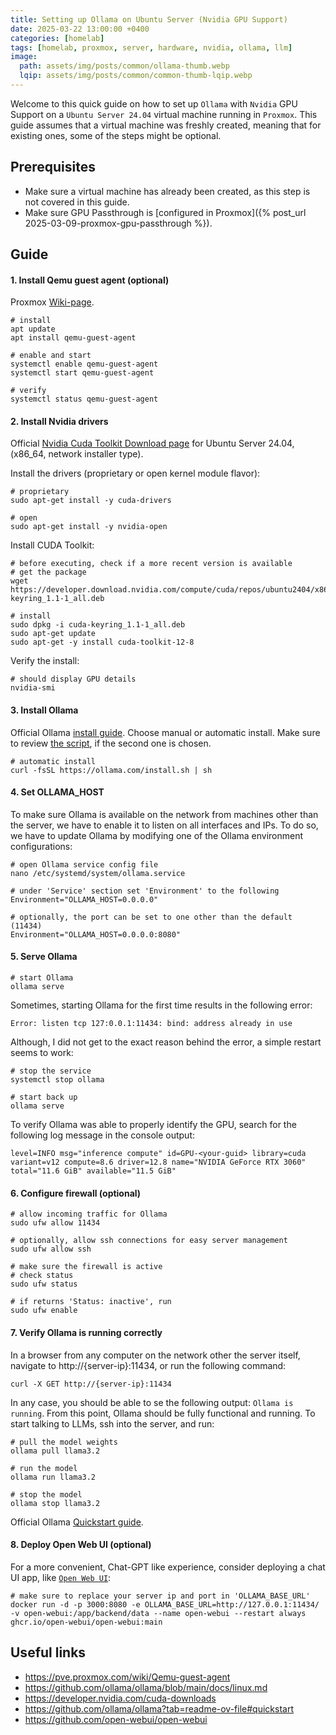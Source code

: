 ```yaml
---
title: Setting up Ollama on Ubuntu Server (Nvidia GPU Support)
date: 2025-03-22 13:00:00 +0400
categories: [homelab]
tags: [homelab, proxmox, server, hardware, nvidia, ollama, llm]
image:
  path: assets/img/posts/common/ollama-thumb.webp
  lqip: assets/img/posts/common/common-thumb-lqip.webp
---
```


Welcome to this quick guide on how to set up `Ollama` with `Nvidia` GPU Support on a `Ubuntu Server 24.04` virtual machine running in `Proxmox`. This guide assumes that a virtual machine was freshly created, meaning that for existing ones, some of the steps might be optional.

## Prerequisites

- Make sure a virtual machine has already been created, as this step is not covered in this guide.
- Make sure GPU Passthrough is [configured in Proxmox]({% post_url 2025-03-09-proxmox-gpu-passthrough %}).

## Guide

#### 1. Install Qemu guest agent (optional)

Proxmox [Wiki-page](https://pve.proxmox.com/wiki/Qemu-guest-agent).

```shell
# install
apt update
apt install qemu-guest-agent

# enable and start
systemctl enable qemu-guest-agent
systemctl start qemu-guest-agent

# verify
systemctl status qemu-guest-agent
```

#### 2. Install Nvidia drivers

Official [Nvidia Cuda Toolkit Download page](https://developer.nvidia.com/cuda-downloads?target_os=Linux&target_arch=x86_64&Distribution=Ubuntu&target_version=24.04&target_type=deb_network) for Ubuntu Server 24.04, (x86_64, network installer type).

Install the drivers (proprietary or open kernel module flavor):

```shell
# proprietary
sudo apt-get install -y cuda-drivers

# open
sudo apt-get install -y nvidia-open
```

Install CUDA Toolkit:

```shell
# before executing, check if a more recent version is available
# get the package
wget https://developer.download.nvidia.com/compute/cuda/repos/ubuntu2404/x86_64/cuda-keyring_1.1-1_all.deb

# install
sudo dpkg -i cuda-keyring_1.1-1_all.deb
sudo apt-get update
sudo apt-get -y install cuda-toolkit-12-8
```

Verify the install:

```shell
# should display GPU details
nvidia-smi 
```

#### 3. Install Ollama

Official Ollama [install guide](https://github.com/ollama/ollama/blob/main/docs/linux.md). Choose manual or automatic install. Make sure to review [the script](https://ollama.com/install.sh), if the second one is chosen.

```shell
# automatic install
curl -fsSL https://ollama.com/install.sh | sh
```

#### 4. Set OLLAMA_HOST

To make sure Ollama is available on the network from machines other than the server, we have to enable it to listen on all interfaces and IPs. To do so, we have to update Ollama by modifying one of the Ollama environment configurations:

```shell
# open Ollama service config file
nano /etc/systemd/system/ollama.service

# under 'Service' section set 'Environment' to the following
Environment="OLLAMA_HOST=0.0.0.0"

# optionally, the port can be set to one other than the default (11434)
Environment="OLLAMA_HOST=0.0.0.0:8080"
```

#### 5. Serve Ollama

```shell
# start Ollama
ollama serve
```

Sometimes, starting Ollama for the first time results in the following error:

```
Error: listen tcp 127:0.0.1:11434: bind: address already in use
```

Although, I did not get to the exact reason behind the error, a simple restart seems to work:

```shell
# stop the service
systemctl stop ollama

# start back up
ollama serve
```

To verify Ollama was able to properly identify the GPU, search for the following log message in the console output:

```
level=INFO msg="inference compute" id=GPU-<your-guid> library=cuda variant=v12 compute=8.6 driver=12.8 name="NVIDIA GeForce RTX 3060" total="11.6 GiB" available="11.5 GiB"
```

#### 6. Configure firewall (optional)

```shell
# allow incoming traffic for Ollama
sudo ufw allow 11434

# optionally, allow ssh connections for easy server management
sudo ufw allow ssh

# make sure the firewall is active
# check status 
sudo ufw status

# if returns 'Status: inactive', run 
sudo ufw enable
```

#### 7. Verify Ollama is running correctly

In a browser from any computer on the network other the server itself, navigate to http://{server-ip}:11434, or run the following command:

```shell
curl -X GET http://{server-ip}:11434
```

In any case, you should be able to se the following output: `Ollama is running`. From this point, Ollama should be fully functional and running. To start talking to LLMs, ssh into the server, and run:

```shell
# pull the model weights
ollama pull llama3.2

# run the model
ollama run llama3.2

# stop the model
ollama stop llama3.2
```

Official Ollama [Quickstart guide](https://github.com/ollama/ollama?tab=readme-ov-file#quickstart).

#### 8. Deploy Open Web UI (optional)

For a more convenient, Chat-GPT like experience, consider deploying a chat UI app, like [`Open Web UI`](https://github.com/open-webui/open-webui):

```shell
# make sure to replace your server ip and port in 'OLLAMA_BASE_URL'
docker run -d -p 3000:8080 -e OLLAMA_BASE_URL=http://127.0.0.1:11434/ -v open-webui:/app/backend/data --name open-webui --restart always ghcr.io/open-webui/open-webui:main
```

## Useful links

- <https://pve.proxmox.com/wiki/Qemu-guest-agent>
- <https://github.com/ollama/ollama/blob/main/docs/linux.md>
- <https://developer.nvidia.com/cuda-downloads>
- <https://github.com/ollama/ollama?tab=readme-ov-file#quickstart>
- <https://github.com/open-webui/open-webui>